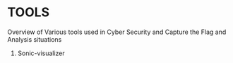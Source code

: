 # TOOLS

Overview of Various tools used in Cyber Security and Capture the Flag and Analysis situations
1. Sonic-visualizer


